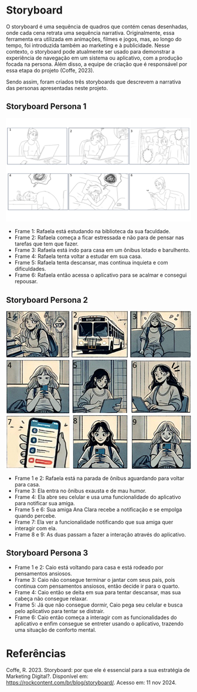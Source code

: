 # Storyboard

O storyboard é uma sequência de quadros que contém cenas desenhadas, onde cada cena retrata uma sequência narrativa. Originalmente, essa ferramenta era utilizada em animações, filmes e jogos, mas, ao longo do tempo, foi introduzida também ao marketing e à publicidade. Nesse contexto, o storyboard pode atualmente ser usado para demonstrar a experiência de navegação em um sistema ou aplicativo, com a produção focada na persona. Além disso, a equipe de criação que é responsável por essa etapa do projeto (Coffe, 2023).

Sendo assim, foram criados três storyboards que descrevem a narrativa das personas apresentadas neste projeto.


## Storyboard Persona 1

![Storyboard 1](https://github.com/ailinha01/IHC-TRABALHO/blob/main/docs/Imagens/imagens%20storyboard/Storyboard%201.png)

- Frame 1: Rafaela está estudando na biblioteca da sua faculdade.
- Frame 2: Rafaela começa a ficar estressada e não para de pensar nas tarefas que tem que fazer.
- Frame 3: Rafaela está indo para casa em um ônibus lotado e barulhento.
- Frame 4: Rafaela tenta voltar a estudar em sua casa.
- Frame 5: Rafaela tenta descansar, mas continua inquieta e com dificuldades.
- Frame 6: Rafaela então acessa o aplicativo para se acalmar e consegui repousar.

## Storyboard Persona 2

![Storyboard 2](https://github.com/ailinha01/IHC-TRABALHO/blob/main/docs/Imagens/imagens%20storyboard/Storyboard%202.png)

- Frame 1 e 2: Rafaela está na parada de ônibus aguardando para voltar para casa.
- Frame 3: Ela entra no ônibus exausta e de mau humor.
- Frame 4: Ela abre seu celular e usa uma funcionalidade do aplicativo para notificar sua amiga.
- Frame 5 e 6: Sua amiga Ana Clara recebe a notificação e se empolga quando percebe.
- Frame 7: Ela ver a funcionalidade notificando que sua amiga quer interagir com ela.
- Frame 8 e 9: As duas passam a fazer a interação através do aplicativo.
 
 ## Storyboard Persona 3
- Frame 1 e 2: Caio está voltando para casa e está rodeado por pensamentos ansiosos.
- Frame 3: Caio não consegue terminar o jantar com seus pais, pois continua com pensamentos ansiosos, então decide ir para o quarto.
- Frame 4: Caio então se deita em sua para tentar descansar, mas sua cabeça não consegue relaxar.
- Frame 5: Já que não consegue dormir, Caio pega seu celular e busca pelo aplicativo para tentar se distrair.
- Frame 6: Caio então começa a interagir com as funcionalidades do aplicativo e enfim consegue se entreter usando o aplicativo, trazendo uma situação de conforto mental.
 

# Referências
Coffe, R. 2023. Storyboard: por que ele é essencial para a sua estratégia de Marketing Digital?. Disponível em: https://rockcontent.com/br/blog/storyboard/. Acesso em: 11 nov 2024.
